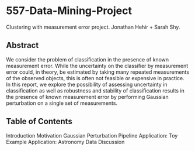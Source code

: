 # 557-Data-Mining-Project
Clustering with measurement error project. Jonathan Hehir + Sarah Shy.

## Abstract

We consider the problem of classification in the presence of known measurement error. While the uncertainty on the classifier by measurement error could, in theory, be estimated by taking many repeated measurements of the observed objects, this is often not feasible or expensive in practice. In this report, we explore the possibility of assessing uncertainty in classification as well as robustness and stability of classification results in the presence of known measurement error by performing Gaussian perturbation on a single set of measurements.

## Table of Contents

Introduction
Motivation
Gaussian Perturbation Pipeline
Application: Toy Example
Application: Astronomy Data
Discussion
